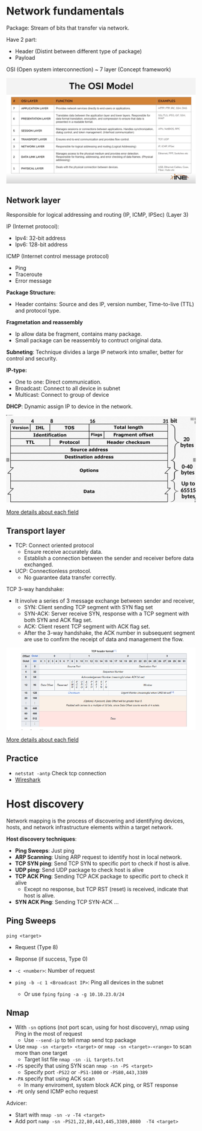 # Network fundamentals

Package: Stream of bits that transfer via network.

Have 2 part:
- Header (Distint between different type of package)
- Payload

OSI (Open system interconnection) ~ 7 layer (Concept framework)

![OSI](./Assets/image.png)

## Network layer

Responsible for logical addressing and routing (IP, ICMP, IPSec) (Layer 3)

IP (Internet protocol):
- Ipv4: 32-bit address
- Ipv6: 128-bit address

ICMP (Internet control message protocol) 
- Ping
- Traceroute
- Error message

**Package Structure:** 
- Header contains: Source and des IP, version number, Time-to-live (TTL) and protocol type.

**Fragmetation and reassembly**
- Ip allow data be fragment, contains many package.
- Small package can be reassembly to contruct original data.

**Subneting**: Technique divides a large IP network into smaller, better for control and security.

**IP-type:**
- One to one: Direct communication.
- Broadcast: Connect to all device in subnet
- Multicast: Connect to group of device

**DHCP**: Dynamic assign IP to device in the network.

![IP header](./Assets/image_1.png)

[More details about each field](https://en.wikipedia.org/wiki/IPv4)


## Transport layer
- TCP: Connect oriented protocol
    - Ensure receive accurately data.
    - Establish a connection between the sender and receiver before data exchanged.
- UCP: Connectionless protocol.
    - No guarantee data transfer correctly.

TCP 3-way handshake:
- It involve a series of 3 message exchange between sender and receiver,
    - SYN: Client sending TCP segment with SYN flag set
    - SYN-ACK: Server receive SYN, response with a TCP segment with both SYN and ACK flag set.
    - ACK: Client resent TCP segment with ACK flag set.
    - After the 3-way handshake, the ACK number in subsequent segment are use to confirm the receipt of data and management the flow.

![TCP header](./Assets/image_2.png)

[More details about each field](https://en.wikipedia.org/wiki/Transmission_Control_Protocol)

## Practice 

- `netstat -antp` Check tcp connection
- [Wireshark](https://www.wireshark.org/)

# Host discovery

Network mapping is the process of discovering and identifying devices, hosts, and network infrastructure elements within a target network. 

**Host discovery techniques**:
- **Ping Sweeps**: Just ping
- **ARP Scanning**: Using ARP request to identify host in local network.
- **TCP SYN ping**: Send TCP SYN to specific port to check if host is alive.
- **UDP ping**: Send UDP package to check host is alive
- **TCP ACK Ping**: Sending TCP ACK package to specific port to check it alive
    - Except no response, but TCP RST (reset) is received, indicate that host is alive.
- **SYN ACK Ping**: Sending TCP SYN-ACK ...


## Ping Sweeps

`ping <target>`

- Request (Type 8)
- Reponse (if success, Type 0)

- `-c <number>`: Number of request
- `ping -b -c 1 <Broadcast IP>`: Ping all devices in the subnet
    - Or use `fping` `fping -a -g 10.10.23.0/24`

## Nmap

- With `-sn` options (not port scan, using for host discovery), nmap using Ping in the most of request
    - Use `--send-ip` to tell nmap send tcp package
- Use `nmap -sn <target> <target>` or `nmap -sn <target>-<range>` to scan more than one target
    - Target list file `nmap -sn -iL targets.txt`
- `-PS` specify that using SYN scan `nmap -sn -PS <target>`
    - Specify port `-PS22` or `-PS1-1000` or `-PS80,443,3389`
- `-PA` specify that using ACK scan
    - In many enviroment, system block ACK ping, or RST response
- `-PE` only send ICMP echo request

Advicer:
- Start with `nmap -sn -v -T4 <target>`
- Add port `namp -sn -PS21,22,80,443,445,3389,8080  -T4 <target>`